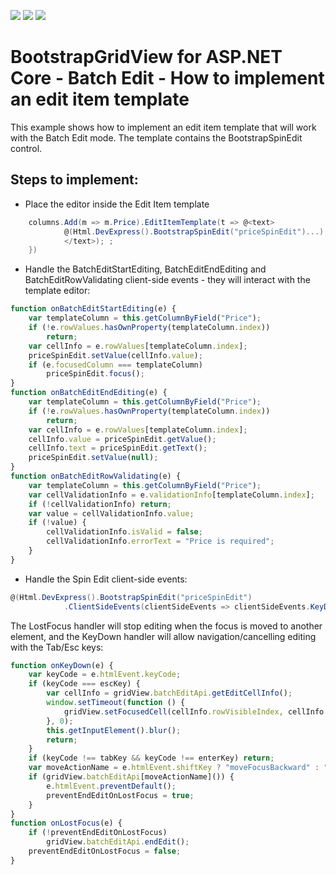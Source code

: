 <!-- default badges list -->
![](https://img.shields.io/endpoint?url=https://codecentral.devexpress.com/api/v1/VersionRange/134857394/18.1.3%2B)
[![](https://img.shields.io/badge/Open_in_DevExpress_Support_Center-FF7200?style=flat-square&logo=DevExpress&logoColor=white)](https://supportcenter.devexpress.com/ticket/details/T830585)
[![](https://img.shields.io/badge/📖_How_to_use_DevExpress_Examples-e9f6fc?style=flat-square)](https://docs.devexpress.com/GeneralInformation/403183)
<!-- default badges end -->
# BootstrapGridView for ASP.NET Core - Batch Edit - How to implement an edit item template
This example shows how to implement an edit item template that will work with the Batch Edit mode. The template contains the BootstrapSpinEdit control.

## Steps to implement:
* Place the editor inside the Edit Item template

```csharp
    columns.Add(m => m.Price).EditItemTemplate(t => @<text>
            @(Html.DevExpress().BootstrapSpinEdit("priceSpinEdit")...)
            </text>); ;
    })
```

* Handle the BatchEditStartEditing, BatchEditEndEditing and BatchEditRowValidating client-side events - they will interact with the template editor:

```javascript
function onBatchEditStartEditing(e) {
    var templateColumn = this.getColumnByField("Price");
    if (!e.rowValues.hasOwnProperty(templateColumn.index))
        return;
    var cellInfo = e.rowValues[templateColumn.index];
    priceSpinEdit.setValue(cellInfo.value);
    if (e.focusedColumn === templateColumn)
        priceSpinEdit.focus();
}
function onBatchEditEndEditing(e) {
    var templateColumn = this.getColumnByField("Price");
    if (!e.rowValues.hasOwnProperty(templateColumn.index))
        return;
    var cellInfo = e.rowValues[templateColumn.index];
    cellInfo.value = priceSpinEdit.getValue();
    cellInfo.text = priceSpinEdit.getText();
    priceSpinEdit.setValue(null);
}
function onBatchEditRowValidating(e) {
    var templateColumn = this.getColumnByField("Price");
    var cellValidationInfo = e.validationInfo[templateColumn.index];
    if (!cellValidationInfo) return;
    var value = cellValidationInfo.value;
    if (!value) {
        cellValidationInfo.isValid = false;
        cellValidationInfo.errorText = "Price is required";
    }
}
```
* Handle the Spin Edit client-side events:

```csharp 
@(Html.DevExpress().BootstrapSpinEdit("priceSpinEdit")
            .ClientSideEvents(clientSideEvents => clientSideEvents.KeyDown("onKeyDown").LostFocus("onLostFocus")))
```

The LostFocus handler will stop editing when the focus is moved to another element, and the KeyDown handler will allow navigation/cancelling editing with the Tab/Esc keys:
```javascript
function onKeyDown(e) {
    var keyCode = e.htmlEvent.keyCode;
    if (keyCode === escKey) {
        var cellInfo = gridView.batchEditApi.getEditCellInfo();
        window.setTimeout(function () {
            gridView.setFocusedCell(cellInfo.rowVisibleIndex, cellInfo.column.index);
        }, 0);
        this.getInputElement().blur();
        return;
    }
    if (keyCode !== tabKey && keyCode !== enterKey) return;
    var moveActionName = e.htmlEvent.shiftKey ? "moveFocusBackward" : "moveFocusForward";
    if (gridView.batchEditApi[moveActionName]()) {
        e.htmlEvent.preventDefault();
        preventEndEditOnLostFocus = true;
    }
}
function onLostFocus(e) {
    if (!preventEndEditOnLostFocus)
        gridView.batchEditApi.endEdit();
    preventEndEditOnLostFocus = false;
}
```
